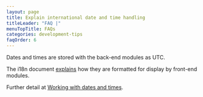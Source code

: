 ```yaml
---
layout: page
title: Explain international date and time handling
titleLeader: "FAQ |"
menuTopTitle: FAQs
categories: development-tips
faqOrder: 6
---
```


Dates and times are stored with the back-end modules as UTC.

The i18n document [explains](https://github.com/folio-org/stripes/blob/master/doc/i18n.md#dates-and-times) how they are formatted for display by front-end modules.

Further detail at [Working with dates and times](/guides/dates-and-times/).
